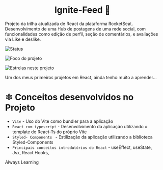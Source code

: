 <h1 align="center"> Ignite-Feed 🚀 </h1>

Projeto da trilha atualizada de React da plataforma RocketSeat. Desenvolvimento de uma Hub de postagens de uma rede social, com funcionalidades como edição de perfil, seção de comentários, e avaliações via Like e deslike.

![Status](https://img.shields.io/badge/Status-Em%20Desenvolvimento-yellowgreen)

![Foco do projeto](https://img.shields.io/badge/Projeto%20com%20foco%20para-Estudos%20e%20profissional-blue)

![Estrelas neste projeto](https://img.shields.io/github/stars/Paulo-Augusto12/Ignite-Feed?style=social)


Um dos meus primeiros projetos em React, ainda tenho muito a aprender...

# ⚛️ Conceitos desenvolvidos no Projeto

- `Vite` - Uso do Vite como bundler para a aplicação
- `React com typescript` - Desenvolvimento da aplicação utilizando o template de React-Ts do próprio Vite
- `Styled- Components ` - Estilização da aplicação utilizando a biblioteca Styled-Components
- `Principais conceitos introdutórios do React` - useEffect, useState, Jsx, React Hooks, 

Always Learning
